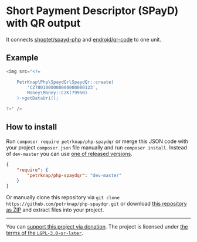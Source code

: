 # Short Payment Descriptor (SPayD) with QR output

It connects [shoptet/spayd-php] and [endroid/qr-code] to one unit.

## Example

```php
<img src="<?=

    PetrKnap\Php\SpaydQr\SpaydQr::create(
        'CZ7801000000000000000123',
        Money\Money::CZK(79950)
    )->getDataUri();

?>" />
```


## How to install

Run `composer require petrknap/php-spaydqr` or merge this JSON code with your project `composer.json` file manually and run `composer install`. Instead of `dev-master` you can use [one of released versions].

```json
{
    "require": {
        "petrknap/php-spaydqr": "dev-master"
    }
}
```

Or manually clone this repository via `git clone https://github.com/petrknap/php-spaydqr.git` or download [this repository as ZIP] and extract files into your project.



[one of released versions]:https://github.com/petrknap/php-spaydqr/releases
[this repository as ZIP]:https://github.com/petrknap/php-spaydqr/archive/master.zip




[shoptet/spayd-php]:https://github.com/shoptet/spayd-php
[endroid/qr-code]:https://github.com/endroid/qr-code

---

You can [support this project via donation](https://petrknap.github.io/donate.html).
The project is licensed under [the terms of the `LGPL-3.0-or-later`](./COPYING.LESSER).
